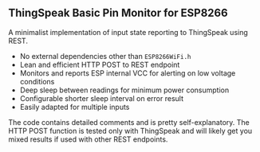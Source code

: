 ## ThingSpeak Basic Pin Monitor for ESP8266
A minimalist implementation of input state reporting to ThingSpeak using REST.

 - No external dependencies other than `ESP8266WiFi.h`
 - Lean and efficient HTTP POST to REST endpoint
 - Monitors and reports ESP internal VCC for alerting on low voltage conditions
 - Deep sleep between readings for minimum power consumption
 - Configurable shorter sleep interval on error result
 - Easily adapted for multiple inputs

The code contains detailed comments and is pretty self-explanatory.  The HTTP POST function is tested only with ThingSpeak and will likely get you mixed results if used with other REST endpoints.
